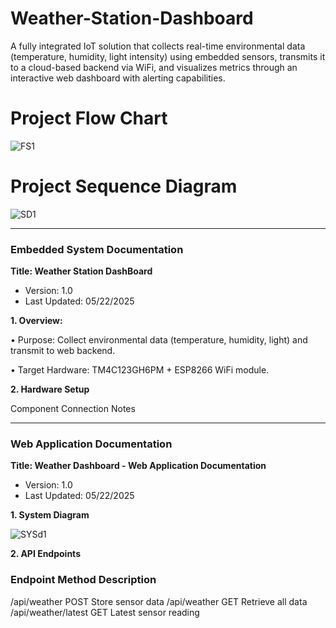 # Weather-Station-Dashboard
A fully integrated IoT solution that collects real-time environmental data (temperature, humidity, light intensity) using embedded sensors, transmits it to a cloud-based backend via WiFi, and visualizes metrics through an interactive web dashboard with alerting capabilities.

# Project Flow Chart
![FS1](https://github.com/user-attachments/assets/ebd628db-bea2-4b7d-9629-704494cd6f30)

# Project Sequence Diagram
![SD1](https://github.com/user-attachments/assets/1438699d-96a4-4d62-b66c-fe44821b53fb)

__________________________________________________________________________________________________________


### Embedded System Documentation

__Title: Weather Station DashBoard__

- Version: 1.0
- Last Updated: 05/22/2025
  
__1. Overview:__
   
•	Purpose: Collect environmental data (temperature, humidity, light) and transmit to web backend.

•	Target Hardware: TM4C123GH6PM + ESP8266 WiFi module.

__2. Hardware Setup__

Component          	Connection          	Notes

__________________________________________________________________________________________________________

### Web Application Documentation

__Title: Weather Dashboard - Web Application Documentation__

- Version: 1.0
- Last Updated: 05/22/2025

__1. System Diagram__

![SYSd1](https://github.com/user-attachments/assets/235209ee-6b3e-4f3d-9645-a459843f5f76)

__2. API Endpoints__

### Endpoint	Method	Description

/api/weather	POST	Store sensor data
/api/weather	GET	Retrieve all data
/api/weather/latest	GET	Latest sensor reading

